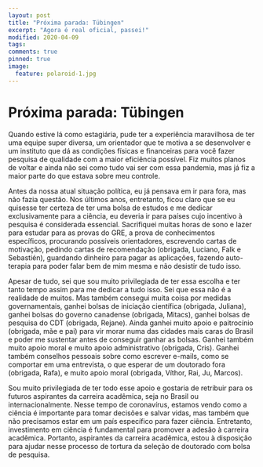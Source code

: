 ```yaml
---
layout: post
title: "Próxima parada: Tübingen"
excerpt: "Agora é real oficial, passei!"
modified: 2020-04-09
tags: 
comments: true
pinned: true
image:
  feature: polaroid-1.jpg
---
```

# Próxima parada: Tübingen

Quando estive lá como estagiária, pude ter a experiência maravilhosa de ter uma equipe super diversa, um orientador que te motiva a se desenvolver e um instituto que dá as condições físicas e financeiras para você fazer pesquisa de qualidade com a maior eficiência possível. Fiz muitos planos de voltar e ainda não sei como tudo vai ser com essa pandemia, mas já fiz a maior parte do que estava sobre meu controle.

Antes da nossa atual situação política, eu já pensava em ir para fora, mas não fazia questão. Nos últimos anos, entretanto, ficou claro que se eu quisesse ter certeza de ter uma bolsa de estudos e me dedicar exclusivamente para a ciência, eu deveria ir para países cujo incentivo à pesquisa é considerada essencial. Sacrifiquei muitas horas de sono e lazer para estudar para as provas do GRE, a prova de conhecimentos específicos, procurando possíveis orientadores, escrevendo cartas de motivação, pedindo cartas de recomendação (obrigada, Luciano, Falk e Sebastién), guardando dinheiro para pagar as aplicações, fazendo auto-terapia para poder falar bem de mim mesma e não desistir de tudo isso.

Apesar de tudo, sei que sou muito privilegiada de ter essa escolha e ter tanto tempo assim para me dedicar a tudo isso. Sei que essa não é a realidade de muitos. Mas também consegui muita coisa por medidas governamentais, ganhei bolsas de iniciação científica (obrigada, Juliana), ganhei bolsas do governo canadense (obrigada, Mitacs), ganhei bolsas de pesquisa do CDT (obrigada, Rejane). Ainda ganhei muito apoio e paitrocínio (obrigada, mãe e pai) para vir morar numa das cidades mais caras do Brasil e poder me sustentar antes de conseguir ganhar as bolsas. Ganhei também muito apoio moral e muito apoio administrativo (obrigada, Cris). Ganhei também conselhos pessoais sobre como escrever e-mails, como se comportar em uma entrevista, o que esperar de um doutorado fora (obrigada, Rafa), e muito apoio moral (obrigada, Víthor, Rai, Ju, Marcos).

Sou muito privilegiada de ter todo esse apoio e gostaria de retribuir para os futuros aspirantes da carreira acadêmica, seja no Brasil ou internacionalmente. Nesse tempo de coronavírus, estamos vendo como a ciência é importante para tomar decisões e salvar vidas, mas também que não precisamos estar em um país específico para fazer ciência. Entretanto, investimento em ciência é fundamental para promover a adesão à carreira acadêmica. Portanto, aspirantes da carreira acadêmica, estou à disposição para ajudar nesse processo de tortura da seleção de doutorado com bolsa de pesquisa.
